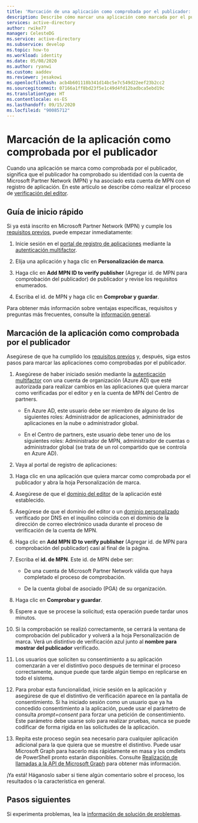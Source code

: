 ```yaml
---
title: 'Marcación de una aplicación como comprobada por el publicador: plataforma de identidad de Microsoft | Azure'
description: Describe cómo marcar una aplicación como marcada por el publicador. Cuando una aplicación está marcada como comprobada por el publicador, significa que el publicador ha comprobado su identidad con una cuenta de Microsoft Partner Network que ha completado el proceso de verificación y ha asociado esta cuenta de MPN con el registro de aplicación.
services: active-directory
author: rwike77
manager: CelesteDG
ms.service: active-directory
ms.subservice: develop
ms.topic: how-to
ms.workload: identity
ms.date: 05/08/2020
ms.author: ryanwi
ms.custom: aaddev
ms.reviewer: jesakowi
ms.openlocfilehash: acb4b601118b341d14bc5e7c549d22eef23b2cc2
ms.sourcegitcommit: 07166a1ff8bd23f5e1c49d4fd12badbca5ebd19c
ms.translationtype: HT
ms.contentlocale: es-ES
ms.lasthandoff: 09/15/2020
ms.locfileid: "90085712"
---
```

# <a name="mark-your-app-as-publisher-verified"></a>Marcación de la aplicación como comprobada por el publicador

Cuando una aplicación se marca como comprobada por el publicador, significa que el publicador ha comprobado su identidad con la cuenta de Microsoft Partner Network (MPN) y ha asociado esta cuenta de MPN con el registro de aplicación. En este artículo se describe cómo realizar el proceso de [verificación del editor](publisher-verification-overview.md).

## <a name="quickstart"></a>Guía de inicio rápido
Si ya está inscrito en Microsoft Partner Network (MPN) y cumple los [requisitos previos](publisher-verification-overview.md#requirements), puede empezar inmediatamente: 

1. Inicie sesión en el [portal de registro de aplicaciones](https://aka.ms/PublisherVerificationPreview) mediante la [autenticación multifactor](../fundamentals/concept-fundamentals-mfa-get-started.md).

1. Elija una aplicación y haga clic en **Personalización de marca**. 

1. Haga clic en **Add MPN ID to verify publisher** (Agregar id. de MPN para comprobación del publicador) de publicador y revise los requisitos enumerados.

1. Escriba el id. de MPN y haga clic en **Comprobar y guardar**.

Para obtener más información sobre ventajas específicas, requisitos y preguntas más frecuentes, consulte la [información general](publisher-verification-overview.md).


## <a name="mark-your-app-as-publisher-verified"></a>Marcación de la aplicación como comprobada por el publicador
Asegúrese de que ha cumplido los [requisitos previos](publisher-verification-overview.md#requirements) y, después, siga estos pasos para marcar las aplicaciones como comprobadas por el publicador.  

1. Asegúrese de haber iniciado sesión mediante la [autenticación multifactor](../fundamentals/concept-fundamentals-mfa-get-started.md) con una cuenta de organización (Azure AD) que esté autorizada para realizar cambios en las aplicaciones que quiera marcar como verificadas por el editor y en la cuenta de MPN del Centro de partners.

    - En Azure AD, este usuario debe ser miembro de alguno de los siguientes roles: Administrador de aplicaciones, administrador de aplicaciones en la nube o administrador global. 

    - En el Centro de partners, este usuario debe tener uno de los siguientes roles: Administrador de MPN, administrador de cuentas o administrador global (se trata de un rol compartido que se controla en Azure AD). 

1. Vaya al portal de registro de aplicaciones:  

1. Haga clic en una aplicación que quiera marcar como comprobada por el publicador y abra la hoja Personalización de marca. 

1. Asegúrese de que el [dominio del editor](howto-configure-publisher-domain.md) de la aplicación esté establecido. 

1. Asegúrese de que el dominio del editor o un [dominio personalizado](../fundamentals/add-custom-domain.md) verificado por DNS en el inquilino coincida con el dominio de la dirección de correo electrónico usada durante el proceso de verificación de la cuenta de MPN.

1. Haga clic en **Add MPN ID to verify publisher** (Agregar id. de MPN para comprobación del publicador) casi al final de la página. 

1. Escriba el **id. de MPN**. Este id. de MPN debe ser: 

    - De una cuenta de Microsoft Partner Network válida que haya completado el proceso de comprobación.  

    - De la cuenta global de asociado (PGA) de su organización. 

1. Haga clic en **Comprobar y guardar**. 

1. Espere a que se procese la solicitud; esta operación puede tardar unos minutos. 

1. Si la comprobación se realizó correctamente, se cerrará la ventana de comprobación del publicador y volverá a la hoja Personalización de marca. Verá un distintivo de verificación azul junto al **nombre para mostrar del publicador** verificado. 

1. Los usuarios que soliciten su consentimiento a su aplicación comenzarán a ver el distintivo poco después de terminar el proceso correctamente, aunque puede que tarde algún tiempo en replicarse en todo el sistema. 

1. Para probar esta funcionalidad, inicie sesión en la aplicación y asegúrese de que el distintivo de verificación aparece en la pantalla de consentimiento. Si ha iniciado sesión como un usuario que ya ha concedido consentimiento a la aplicación, puede usar el parámetro de consulta *prompt=consent* para forzar una petición de consentimiento. Este parámetro debe usarse solo para realizar pruebas, nunca se puede codificar de forma rígida en las solicitudes de la aplicación.

1. Repita este proceso según sea necesario para cualquier aplicación adicional para la que quiera que se muestre el distintivo. Puede usar Microsoft Graph para hacerlo más rápidamente en masa y los cmdlets de PowerShell pronto estarán disponibles. Consulte [Realización de llamadas a la API de Microsoft Graph](troubleshoot-publisher-verification.md#making-microsoft-graph-api-calls) para obtener más información. 

¡Ya está! Háganoslo saber si tiene algún comentario sobre el proceso, los resultados o la característica en general. 

## <a name="next-steps"></a>Pasos siguientes
Si experimenta problemas, lea la [información de solución de problemas](troubleshoot-publisher-verification.md).
